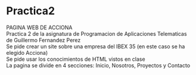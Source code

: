# Practica2
PAGINA WEB DE ACCIONA  
Practica 2 de la asignatura de Programacion de Aplicaciones Telematicas de Guillermo Fernandez Perez  
Se pide crear un site sobre una empresa del IBEX 35 (en este caso se ha elegido Acciona)  
Se pide usar los conocimientos de HTML vistos en clase  
La pagina se divide en 4 secciones: Inicio, Nosotros, Proyectos y Contacto
